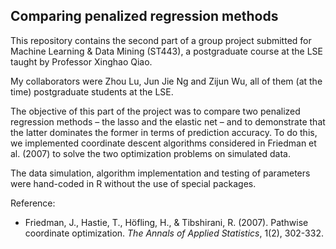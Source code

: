 ## Comparing penalized regression methods

This repository contains the second part of a group project submitted for Machine Learning & Data Mining (ST443), a postgraduate course at the LSE taught by Professor Xinghao Qiao.

My collaborators were Zhou Lu, Jun Jie Ng and Zijun Wu, all of them (at the time) postgraduate students at the LSE. 

The objective of this part of the project was to compare two penalized regression methods &ndash; the lasso and the elastic net &ndash; and to demonstrate that the latter dominates the former in terms of prediction accuracy. To do this, we implemented coordinate descent algorithms considered in Friedman et al. (2007) to solve the two optimization problems on simulated data. 

The data simulation, algorithm implementation and testing of parameters were hand-coded in R without the use of special packages. 

Reference:

- Friedman, J., Hastie, T., Höfling, H., & Tibshirani, R. (2007). Pathwise coordinate optimization. _The Annals of Applied Statistics_, 1(2), 302-332.
